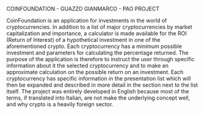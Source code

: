 COINFOUNDATION - GUAZZO GIANMARCO - PAO PROJECT



CoinFoundation is an application for investments in the world of cryptocurrencies. In addition to a list of
major cryptocurrencies by market capitalization and importance, a calculator is made available
for the ROI (Return of Interest) of a hypothetical investment in one of the aforementioned crypto. Each cryptocurrency has a
minimum possible investment and parameters for calculating the percentage returned.
The purpose of the application is therefore to instruct the user through specific information about it
the selected cryptocurrency and to make an approximate calculation on the possible return on an investment.
Each cryptocurrency has specific information in the presentation list which will then be expanded and described
in more detail in the section next to the list itself.
The project was entirely developed in English because most of the terms, if translated into Italian, are not
make the underlying concept well, and why crypto is a heavily foreign sector.
